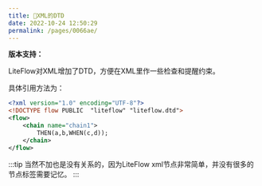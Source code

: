 ```yaml
---
title: 🧉XML的DTD
date: 2022-10-24 12:50:29
permalink: /pages/0066ae/
---
```


**版本支持：**<Badge text="v2.9.1+" vertical="middle"/>

LiteFlow对XML增加了DTD，方便在XML里作一些检查和提醒约束。

具体引用方法为：

```xml {2}
<?xml version="1.0" encoding="UTF-8"?>
<!DOCTYPE flow PUBLIC  "liteflow" "liteflow.dtd">
<flow>
    <chain name="chain1">
        THEN(a,b,WHEN(c,d));
    </chain>
</flow>
```

:::tip
当然不加也是没有关系的，因为LiteFlow xml节点非常简单，并没有很多的节点标签需要记忆。
:::
